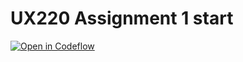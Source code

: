 UX220 Assignment 1 start
===

[![Open in Codeflow](https://developer.stackblitz.com/img/open_in_codeflow.svg)](https:///pr.new/IshanS269/UX220Assignment1
)
